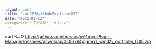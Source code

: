 ```yaml
---
layout: post
title: "curl下载github的release文件"
date: "2022-01-12"
categories:: [计算机", "Linux"]
---
```


curl -LJO https://github.com/horsicq/x64dbg-Plugin-Manager/releases/download/0.05/x64plgmnr\_win32\_portable\_0.05.zip
